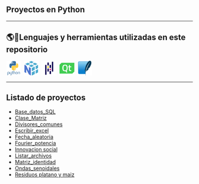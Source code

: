 <h2>Proyectos en Python</h2>

---

<div align="left">
    <h2>🌎🔨Lenguajes y herramientas utilizadas en este repositorio</h2>
    <div>
        <img src="https://github.com/devicons/devicon/blob/master/icons/python/python-original-wordmark.svg" title="Python" alt="Python" width="40" height="40" />&nbsp;
        <img src="https://github.com/devicons/devicon/blob/master/icons/numpy/numpy-original.svg" title="Numpy" alt="Numpy" width="40" height="40" />&nbsp;
        <img src="https://github.com/devicons/devicon/blob/master/icons/pandas/pandas-original.svg" title="Pandas" alt="Pandas" width="40" height="40" />&nbsp;
        <img src="https://github.com/devicons/devicon/blob/master/icons/qt/qt-original.svg" title="QT" alt="QT" width="40" height="40" />&nbsp;
        <img src="https://github.com/devicons/devicon/blob/master/icons/sqlite/sqlite-original.svg" title="sqlite" alt="Qsqlite" width="40" height="40" />&nbsp; 
    </div>
</div>

---

<h2>Listado de proyectos</h2>

<ul>
    <li><a href="https://github.com/santiagoramirez10/Proyectos_Python/tree/main/Base_datos_SQL">Base_datos_SQL</a></li>
    <li><a href="https://github.com/santiagoramirez10/Proyectos_Python/tree/main/Clase_Matriz">Clase_Matriz</a></li>
    <li><a href="https://github.com/santiagoramirez10/Proyectos_Python/tree/main/Divisores_comunes">Divisores_comunes</a></li>
    <li><a href="https://github.com/santiagoramirez10/Proyectos_Python/tree/main/Escribir_excel">Escribir_excel</a></li>
    <li><a href="https://github.com/santiagoramirez10/Proyectos_Python/tree/main/Fecha_aleatoria">Fecha_aleatoria</a></li>
    <li><a href="https://github.com/santiagoramirez10/Proyectos_Python/tree/main/Fourier_potencia">Fourier_potencia</a></li>
    <li><a href="https://github.com/santiagoramirez10/Proyectos_Python/tree/main/Innovacion social">Innovacion social</a></li>
    <li><a href="https://github.com/santiagoramirez10/Proyectos_Python/tree/main/Listar_archivos">Listar_archivos</a></li>
    <li><a href="https://github.com/santiagoramirez10/Proyectos_Python/tree/main/Matriz_identidad">Matriz_identidad</a></li>
    <li><a href="https://github.com/santiagoramirez10/Proyectos_Python/tree/main/Ondas_senoidales">Ondas_senoidales</a></li>
    <li><a href="https://github.com/santiagoramirez10/Proyectos_Python/tree/main/Residuos platano y maiz">Residuos platano y maiz</a></li>
</ul>
